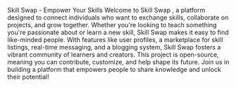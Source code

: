 Skill Swap - Empower Your Skills
Welcome to Skill Swap , a platform designed to connect individuals who want to exchange skills, collaborate on projects, and grow together. Whether you're looking to teach something you're passionate about or learn a new skill, Skill Swap makes it easy to find like-minded people. With features like user profiles, a marketplace for skill listings, real-time messaging, and a blogging system, Skill Swap fosters a vibrant community of learners and creators. This project is open-source, meaning you can contribute, customize, and help shape its future. Join us in building a platform that empowers people to share knowledge and unlock their potential!
